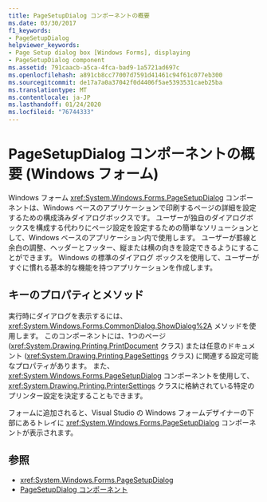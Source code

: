 ```yaml
---
title: PageSetupDialog コンポーネントの概要
ms.date: 03/30/2017
f1_keywords:
- PageSetupDialog
helpviewer_keywords:
- Page Setup dialog box [Windows Forms], displaying
- PageSetupDialog component
ms.assetid: 791caacb-a5ca-4fca-bad9-1a5721ad697c
ms.openlocfilehash: a891cb8cc77007d7591d41461c94f61c077eb300
ms.sourcegitcommit: de17a7a0a37042f0d4406f5ae5393531caeb25ba
ms.translationtype: MT
ms.contentlocale: ja-JP
ms.lasthandoff: 01/24/2020
ms.locfileid: "76744333"
---
```

# <a name="pagesetupdialog-component-overview-windows-forms"></a>PageSetupDialog コンポーネントの概要 (Windows フォーム)

Windows フォーム <xref:System.Windows.Forms.PageSetupDialog> コンポーネントは、Windows ベースのアプリケーションで印刷するページの詳細を設定するための構成済みダイアログボックスです。 ユーザーが独自のダイアログボックスを構成する代わりにページ設定を設定するための簡単なソリューションとして、Windows ベースのアプリケーション内で使用します。 ユーザーが罫線と余白の調整、ヘッダーとフッター、縦または横の向きを設定できるようにすることができます。 Windows の標準のダイアログ ボックスを使用して、ユーザーがすぐに慣れる基本的な機能を持つアプリケーションを作成します。

## <a name="key-properties-and-methods"></a>キーのプロパティとメソッド

実行時にダイアログを表示するには、<xref:System.Windows.Forms.CommonDialog.ShowDialog%2A> メソッドを使用します。 このコンポーネントには、1つのページ (<xref:System.Drawing.Printing.PrintDocument> クラス) または任意のドキュメント (<xref:System.Drawing.Printing.PageSettings> クラス) に関連する設定可能なプロパティがあります。 また、<xref:System.Windows.Forms.PageSetupDialog> コンポーネントを使用して、<xref:System.Drawing.Printing.PrinterSettings> クラスに格納されている特定のプリンター設定を決定することもできます。

フォームに追加されると、Visual Studio の Windows フォームデザイナーの下部にあるトレイに <xref:System.Windows.Forms.PageSetupDialog> コンポーネントが表示されます。

## <a name="see-also"></a>参照

- <xref:System.Windows.Forms.PageSetupDialog>
- [PageSetupDialog コンポーネント](pagesetupdialog-component-windows-forms.md)
